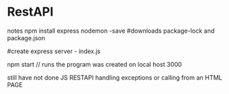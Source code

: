 # RestAPI
notes 
npm install express nodemon -save #downloads package-lock and package.json

#create express server - index.js

npm start // runs the program
was created on local host 3000

still have not done JS RESTAPI handling exceptions 
or calling from an HTML PAGE